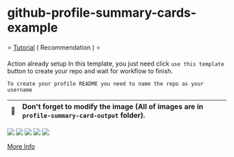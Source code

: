 # github-profile-summary-cards-example

:star: [Tutorial](https://github.com/onurryazici/github-profile-summary-cards/wiki/Toturial) ( Recommendation ) :star:

Action already setup In this template, you just need click `use this template` button to create your repo and wait for workflow to finish.

```To create your profile README you need to name the repo as your username```

| :bell: | Don't forget to modify the image (All of images are in `profile-summary-card-output` folder). |
| :-------: | :-------------------------------------------------------------------------------------------------------- |

[![](https://raw.githubusercontent.com/onurryazici/github-profile-summary-cards-example/master/profile-summary-card-output/vue/0-profile-details.svg)](https://github.com/onurryazici/github-profile-summary-cards)
[![](https://raw.githubusercontent.com/onurryazici/github-profile-summary-cards-example/master/profile-summary-card-output/vue/1-repos-per-language.svg)](https://github.com/onurryazici/github-profile-summary-cards) [![](https://raw.githubusercontent.com/onurryazici/github-profile-summary-cards-example/master/profile-summary-card-output/vue/2-most-commit-language.svg)](https://github.com/onurryazici/github-profile-summary-cards)
[![](https://raw.githubusercontent.com/onurryazici/github-profile-summary-cards-example/master/profile-summary-card-output/vue/3-stats.svg)](https://github.com/onurryazici/github-profile-summary-cards) [![](https://raw.githubusercontent.com/onurryazici/github-profile-summary-cards-example/master/profile-summary-card-output/vue/4-productive-time.svg)](https://github.com/onurryazici/github-profile-summary-cards)

[More Info](https://github.com/onurryazici/github-profile-summary-cards)
